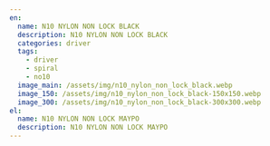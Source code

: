 ```yaml
---
en:
  name: N10 NYLON NON LOCK BLACK
  description: N10 NYLON NON LOCK BLACK
  categories: driver
  tags:
    - driver
    - spiral
    - no10
  image_main: /assets/img/n10_nylon_non_lock_black.webp
  image_150: /assets/img/n10_nylon_non_lock_black-150x150.webp
  image_300: /assets/img/n10_nylon_non_lock_black-300x300.webp
el:
  name: N10 NYLON NON LOCK ΜΑΥΡΟ
  description: N10 NYLON NON LOCK ΜΑΥΡΟ
---
```

